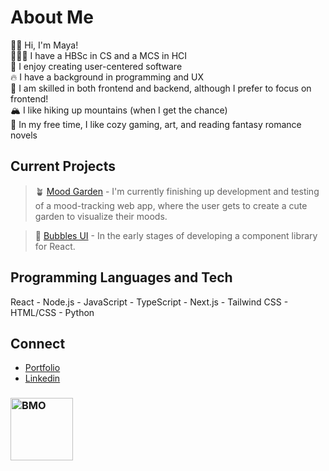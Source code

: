 # About Me
👋🏼 Hi, I'm Maya! <br />
👩🏻‍💻 I have a HBSc in CS and a MCS in HCI <br />
💬 I enjoy creating user-centered software <br />
🔥 I have a background in programming and UX <br />
🎨 I am skilled in both frontend and backend, although I prefer to focus on frontend! <br />
🏔️ I like hiking up mountains (when I get the chance) <br />
🩷 In my free time, I like cozy gaming, art, and reading fantasy romance novels

## Current Projects
> 🪴 [Mood Garden](https://github.com/mayasarena/mood-garden) - I'm currently finishing up development and testing of a mood-tracking web app, where the user gets to create a cute garden to visualize their moods.

> 🫧 [Bubbles UI](https://github.com/mayasarena/bubbles-ui) - In the early stages of developing a component library for React.

## Programming Languages and Tech
React - Node.js - JavaScript - TypeScript - Next.js - Tailwind CSS - HTML/CSS - Python

## Connect
- [Portfolio](https://mayasarena.dev) <br />
- [Linkedin](https://www.linkedin.com/in/mayasmurad/) <br/>

### <img src="https://media.giphy.com/media/v1.Y2lkPTc5MGI3NjExdG4wZnlvbG1sMXE2YjdvdTB4cTcxYTZ0bHhvZ3VjcGl4b2tueGUyNCZlcD12MV9pbnRlcm5hbF9naWZfYnlfaWQmY3Q9cw/ll6EmgFFqjOR4FIck2/giphy.gif" alt="BMO" width="100" height="100">

